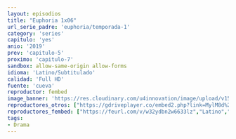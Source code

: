 ```yaml
---
layout: episodios
title: "Euphoria 1x06"
url_serie_padre: 'euphoria/temporada-1'
category: 'series'
capitulo: 'yes'
anio: '2019'
prev: 'capitulo-5'
proximo: 'capitulo-7'
sandbox: allow-same-origin allow-forms
idioma: 'Latino/Subtitulado'
calidad: 'Full HD'
fuente: 'cueva'
reproductor: fembed
image_banner: 'https://res.cloudinary.com/u4innovation/image/upload/v1564030189/euphoria-banner-min_yogqzi.jpg'
reproductores_otros: ["https://gdriveplayer.co/embed2.php?link=MylM8d%252Blwk4o%252By8du%252BhVigOvUv%252FAYb%252BPbCLVGznqHiF2skAdm4YfhbVV17F8A2Hqq0Kaj6Xd7yeoViHD0QMOsj%252F8jnnFu3usRZ%252FOqjq0Z1cB7jfvr97aQj794P%252FVhDJ497DcsraMI9qQKcneybe8iaeACXnsXepedYdrJa%252BvzfziF5B3ihBwEThMaJa%252BU1nxpJOx784uYx%252FNugktPOYZ6yspAoCAW447eB113LPqDiFA%253D%253D","Latino","https://movcloud.net/embed/mj-Q9VqC3LyW","Latino","https://gounlimited.to/embed-6a0l1qspo5t6.html","Latino","https://movcloud.net/embed/as-Ht4kLGMnx","Subtitulado","https://api.cuevana3.io/stream/index.php?file=ek5lbm9xYWNrS0xYMTZLa2xNbkdvY3ZTb3BtZng4TGp6ZFpobGFMUGtPUFgzSmFhbk1XTzVkblBtS1JnbEplb21KUm5ZSlRTMGViVTBxZGdsdEhPb3RqWGEybHFsSk9zbXNLR2gzV3l3THVvd29aaVpNR21vNXFSb0tKbmhkZlUwTXlYb1hmSDFOZkpuV1JuYTVTVnFweVRiR1p5MHREbTJNS25xNlBIbnViSjFaeVg","Subtitulado"]
reproductores_fembed: ["https://feurl.com/v/w32ydbn2w6633lz","Latino","https://feurl.com/v/58wqdidnyrj2g5-","Latino","https://feurl.com/v/d8g77hxnr-wwr7w","Latino","https://feurl.com/v/eqd-kb-edl-k6e3","Latino","https://feurl.com/v/24j60u2qel7x10d","Subtitulado"]
tags:
- Drama
---
```












